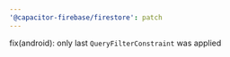 ```yaml
---
'@capacitor-firebase/firestore': patch
---
```


fix(android): only last `QueryFilterConstraint` was applied
